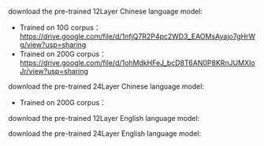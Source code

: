 download the pre-trained 12Layer Chinese language model:
- Trained on 10G corpus：https://drive.google.com/file/d/1nfjQ7R2P4pc2WD3_EAOMsAyajo7gHrWg/view?usp=sharing
- Trained on 200G corpus：https://drive.google.com/file/d/1ohMdkHFeJ_bcD8T6AN0P8KRnJUMXIoJr/view?usp=sharing

download the pre-trained 24Layer Chinese language model:
- Trained on 200G corpus：

download the pre-trained 12Layer English language model:

download the pre-trained 24Layer English language model:
